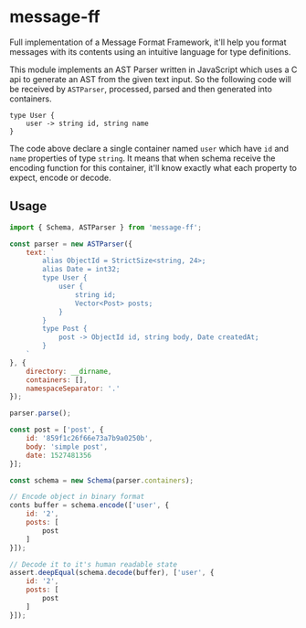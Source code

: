 # message-ff

Full implementation of a Message Format Framework, it'll help you format messages with its contents using an intuitive language for type definitions.

This module implements an AST Parser written in JavaScript which uses a C api to generate an AST from the given text input. So the following code will be received by `ASTParser`, processed, parsed and then generated into containers.

```
type User {
    user -> string id, string name
}
```

The code above declare a single container named `user` which have `id` and `name` properties of type `string`. It means that when schema receive the encoding function for this container, it'll know exactly what each property to expect, encode or decode.

## Usage

```js
import { Schema, ASTParser } from 'message-ff';

const parser = new ASTParser({
    text: `
        alias ObjectId = StrictSize<string, 24>;
        alias Date = int32;
        type User {
            user {
                string id;
                Vector<Post> posts;
            }
        }
        type Post {
            post -> ObjectId id, string body, Date createdAt;
        }
    `
}, {
    directory: __dirname,
    containers: [],
    namespaceSeparator: '.'
});

parser.parse();

const post = ['post', {
    id: '859f1c26f66e73a7b9a0250b',
    body: 'simple post',
    date: 1527481356
}];

const schema = new Schema(parser.containers);

// Encode object in binary format
conts buffer = schema.encode(['user', {
    id: '2',
    posts: [
        post
    ]
}]);

// Decode it to it's human readable state
assert.deepEqual(schema.decode(buffer), ['user', {
    id: '2',
    posts: [
        post
    ]
}]);
```